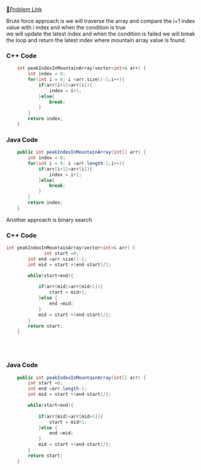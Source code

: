 [📍Problem Link](https://leetcode.com/problems/peak-index-in-a-mountain-array/description/)

Brute force approach is we will traverse the array and compare the i+1 index value with i index and when the condition is true <br>
we will update the latest index and when the condition is failed we will break the loop and return the latest index where mountain array value is found.

### C++ Code

```c++
    int peakIndexInMountainArray(vector<int>& arr) {
        int index = 0;
        for(int i = 0; i <arr.size()-1;i++){
            if(arr[i+1]>arr[i]){
                index = i+1;
            }else{
                break;
            }
        }
        return index;
    }
```

### Java Code

```java
    public int peakIndexInMountainArray(int[] arr) {
        int index = 0;
        for(int i = 0; i <arr.length-1;i++){
            if(arr[i+1]>arr[i]){
                index = i+1;
            }else{
                break;
            }
        }
        return index;
    }
```

Another approach is binary search

### C++ Code 

```c++
int peakIndexInMountainArray(vector<int>& arr) {
              int start =0;
        int end =arr.size()-1;
        int mid = start +(end-start)/2;

        while(start<end){
         
            if(arr[mid]<arr[mid+1]){
                start = mid+1;
            }else {
                end =mid;
            }
            mid = start +(end-start)/2;
        }  
        return start;
    }
```

<br>
<br>

### Java Code
```java
    public int peakIndexInMountainArray(int[] arr) {
        int start =0;
        int end =arr.length-1;
        int mid = start +(end-start)/2;

        while(start<end){
         
            if(arr[mid]<arr[mid+1]){
                start = mid+1;
            }else {
                end =mid;
            }
            mid = start +(end-start)/2;
        }  
        return start;
    }
```
